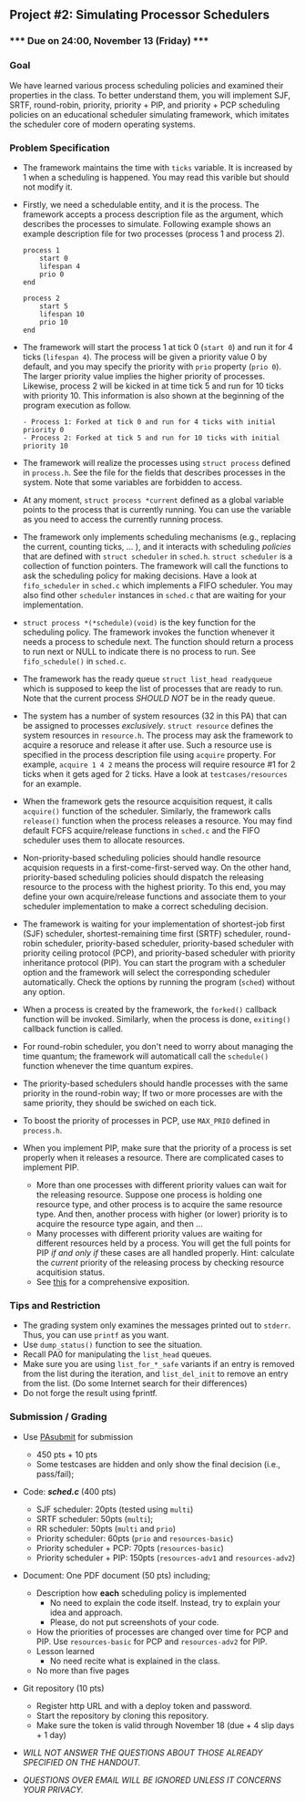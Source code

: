 ## Project #2: Simulating Processor Schedulers

### *** Due on 24:00, November 13 (Friday) ***


### Goal

We have learned various process scheduling policies and examined their properties in the class.
To better understand them, you will implement SJF, SRTF, round-robin, priority, priority + PIP, and priority + PCP scheduling policies on an educational scheduler simulating framework, which imitates the scheduler core of modern operating systems.


### Problem Specification

- The framework maintains the time with `ticks` variable. It is increased by 1 when a scheduling is happened. You may read this varible but should not modify it.

- Firstly, we need a schedulable entity, and it is the process. The framework accepts a process description file as the argument, which describes the processes to simulate. Following example shows an example description file for two processes (process 1 and process 2).

	```
	process 1
		start 0
		lifespan 4
		prio 0
	end

	process 2
		start 5
		lifespan 10
		prio 10
	end
	```

- The framework will start the process 1 at tick 0 (`start 0`) and run it for 4 ticks (`lifespan 4`). The process will be given a priority value 0 by default, and you may specify the priority with `prio` property (`prio 0`). The larger priority value implies the higher priority of processes. Likewise, process 2 will be kicked in at time tick 5 and run for 10 ticks with priority 10. This information is also shown at the beginning of the program execution as follow.
	```
	- Process 1: Forked at tick 0 and run for 4 ticks with initial priority 0
	- Process 2: Forked at tick 5 and run for 10 ticks with initial priority 10
	```

- The framework will realize the processes using `struct process` defined in `process.h`. See the file for the fields that describes processes in the system. Note that some variables are forbidden to access.

- At any moment, `struct process *current` defined as a global variable points to the process that is currently running. You can use the variable as you need to access the currently running process.

- The framework only implements scheduling mechanisms (e.g., replacing the current, counting ticks, ... ), and it interacts with scheduling *policies* that are defined with `struct scheduler` in `sched.h`. `struct scheduler` is a collection of function pointers. The framework will call the functions to ask the scheduling policy for making decisions. Have a look at `fifo_scheduler` in `sched.c` which implements a FIFO scheduler. You may also find other `scheduler` instances in `sched.c` that are waiting for your implementation.

- `struct process *(*schedule)(void)` is the key function for the scheduling policy. The framework invokes the function whenever it needs a process to schedule next. The function should return a process to run next or NULL to indicate there is no process to run. See `fifo_schedule()` in `sched.c`.

- The framework has the ready queue `struct list_head readyqueue` which is supposed to keep the list of processes that are ready to run. Note that the current process *SHOULD NOT* be in the ready queue.

- The system has a number of system resources (32 in this PA) that can be assigned to processes *exclusively*. `struct resource` defines the system resources in `resource.h`. The process may ask the framework to acquire a resoruce and release it after use. Such a resource use is specified in the process description file using `acquire` property. For example, `acquire 1 4 2` means the process will require resource #1 for 2 ticks when it gets aged for 2 ticks. Have a look at `testcases/resources` for an example.

- When the framework gets the resource acquisition request, it calls `acquire()` function of the scheduler. Similarly, the framework calls `release()` function when the process releases a resource. You may find default FCFS acquire/release functions in `sched.c` and the FIFO scheduler uses them to allocate resources.

- Non-priority-based scheduling policies should handle resource acquision requests in a first-come-first-served way. On the other hand, priority-based scheduling policies should dispatch the releasing resource to the process with the highest priority. To this end, you may define your own acquire/release functions and associate them to your scheduler implementation to make a correct scheduling decision.

- The framework is waiting for your implementation of shortest-job first (SJF) scheduler, shortest-remaining time first (SRTF) scheduler, round-robin scheduler, priority-based scheduler, priority-based scheduler with priority ceiling protocol (PCP), and priority-based scheduler with priority inheritance protocol (PIP). You can start the program with a scheduler option and the framework will select the corresponding scheduler automatically. Check the options by running the program (`sched`) without any option.

- When a process is created by the framework, the `forked()` callback function will be invoked. Similarly, when the process is done, `exiting()` callback function is called.

- For round-robin scheduler, you don't need to worry about managing the time quantum; the framework will automaticall call the `schedule()` function whenever the time quantum expires.

- The priority-based schedulers should handle processes with the same priority in the round-robin way; If two or more processes are with the same priority, they should be swiched on each tick.

- To boost the priority of processes in PCP, use `MAX_PRIO` defined in `process.h`.

- When you implement PIP, make sure that the priority of a process is set properly when it releases a resource. There are complicated cases to implement PIP.
	- More than one processes with different priority values can wait for the releasing resource. Suppose one process is holding one resource type, and other process is to acquire the same resource type. And then, another process with higher (or lower) priority is to acquire the resource type again, and then ...
	- Many processes with different priority values are waiting for different resources held by a process.
	You will get the full points for PIP *if and only if* these cases are all handled properly. Hint: calculate the *current* priority of the releasing process by checking resource acquitision status.
  - See [this](https://www.embedded.com/how-to-use-priority-inheritance/) for a comprehensive exposition.


### Tips and Restriction

- The grading system only examines the messages printed out to `stderr`. Thus, you can use `printf` as you want.
- Use `dump_status()` function to see the situation.
- Recall PA0 for manipulating the `list_head` queues.
- Make sure you are using `list_for_*_safe` variants if an entry is removed from the list during the iteration, and `list_del_init` to remove an entry from the list. (Do some Internet search for their differences)
- Do not forge the result using fprintf.


### Submission / Grading

- Use [PAsubmit](https://sslab.ajou.ac.kr/pasubmit) for submission
	- 450 pts + 10 pts 
	- Some testcases are hidden and only show the final decision (i.e., pass/fail);

- Code: ***sched.c*** (400 pts)
	- SJF scheduler: 20pts (tested using `multi`)
	- SRTF scheduler: 50pts (`multi`);
	- RR scheduler:  50pts (`multi` and `prio`)
	- Priority scheduler: 60pts (`prio` and `resources-basic`)
	- Priority scheduler + PCP: 70pts (`resources-basic`)
	- Priority scheduler + PIP: 150pts (`resources-adv1` and `resources-adv2`)

- Document: One PDF document (50 pts) including;
	- Description how **each** scheduling policy is implemented
	  - No need to explain the code itself. Instead, try to explain your idea and approach.
	  - Please, do not put screenshots of your code.
	- How the priorities of processes are changed over time for PCP and PIP. Use `resources-basic` for PCP and `resources-adv2` for PIP.
	- Lesson learned
	  - No need recite what is explained in the class.
	- No more than five pages

- Git repository (10 pts)
	- Register http URL and with a deploy token and password.
	- Start the repository by cloning this repository.
	- Make sure the token is valid through November 18 (due + 4 slip days + 1 day)

- *WILL NOT ANSWER THE QUESTIONS ABOUT THOSE ALREADY SPECIFIED ON THE HANDOUT.*
- *QUESTIONS OVER EMAIL WILL BE IGNORED UNLESS IT CONCERNS YOUR PRIVACY.*
